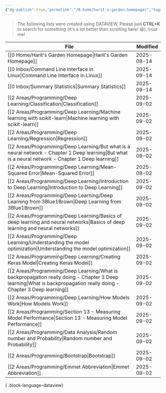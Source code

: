 ```yaml
---
{"dg-publish":true,"permalink":"/0-home/harit-s-garden-homepage/","tags":["gardenEntry"],"created":"2025-09-02T22:41:52.133+07:00","updated":"2025-09-14T20:54:27.976+07:00"}
---
```




> The following lists were created using DATAVIEW, Please just **CTRL+K** to search for something (it's a lot better than scrolling here! 😆), trust me!
>

| File                                                                                                                                                                    | Modified   |
| ----------------------------------------------------------------------------------------------------------------------------------------------------------------------- | ---------- |
| [[0 Home/Harit's Garden Homepage\|Harit's Garden Homepage]]                                                                                                          | 2025-09-14 |
| [[0 Inbox/Command Line Interface in Linux\|Command Line Interface in Linux]]                                                                                         | 2025-09-14 |
| [[0 Inbox/Summary Statistics\|Summary Statistics]]                                                                                                                   | 2025-09-14 |
| [[2 Areas/Programming/Deep Learning/Classification\|Classification]]                                                                                                 | 2025-09-02 |
| [[2 Areas/Programming/Deep Learning/Machine learning with scikit-learn\|Machine learning with scikit-learn]]                                                         | 2025-09-02 |
| [[2 Areas/Programming/Deep Learning/Regression\|Regression]]                                                                                                         | 2025-09-02 |
| [[2 Areas/Programming/Deep Learning/But what is a neural network - Chapter 1 Deep learning\|But what is a neural network - Chapter 1 Deep learning]]                 | 2025-09-02 |
| [[2 Areas/Programming/Deep Learning/Mean-Squared Error\|Mean-Squared Error]]                                                                                         | 2025-09-02 |
| [[2 Areas/Programming/Deep Learning/Introduction to Deep Learning\|Introduction to Deep Learning]]                                                                   | 2025-09-02 |
| [[2 Areas/Programming/Deep Learning/Deep Learning from 3Blue1Brown\|Deep Learning from 3Blue1Brown]]                                                                 | 2025-09-02 |
| [[2 Areas/Programming/Deep Learning/Basics of deep learning and neural networks\|Basics of deep learning and neural networks]]                                       | 2025-09-02 |
| [[2 Areas/Programming/Deep Learning/Understanding the model optimization\|Understanding the model optimization]]                                                     | 2025-09-02 |
| [[2 Areas/Programming/Deep Learning/Creating Keras Model\|Creating Keras Model]]                                                                                     | 2025-09-02 |
| [[2 Areas/Programming/Deep Learning/What is backpropagation really doing - Chapter 3 Deep learning\|What is backpropagation really doing - Chapter 3 Deep learning]] | 2025-09-02 |
| [[2 Areas/Programming/Deep Learning/How Models Work\|How Models Work]]                                                                                               | 2025-09-02 |
| [[2 Areas/Programming/Section 13 - Measuring Model Performance\|Section 13 - Measuring Model Performance]]                                                           | 2025-09-02 |
| [[2 Areas/Programming/Data Analysis/Random number and Probability\|Random number and Probability]]                                                                   | 2025-09-02 |
| [[2 Areas/Programming/Bootstrap\|Bootstrap]]                                                                                                                         | 2025-09-02 |
| [[2 Areas/Programming/Emmet Abbreviation\|Emmet Abbreviation]]                                                                                                       | 2025-09-02 |

{ .block-language-dataview}